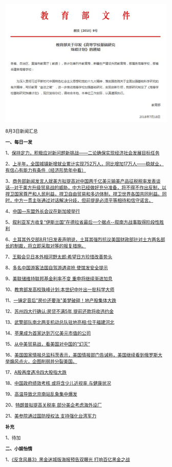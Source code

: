 ![08_01](.\08_03.jpg)

8月3日新闻汇总

**一、每日一发**

1、[保持定力，积极应对新问题新挑战——二论确保实现经济社会发展目标任务](http://paper.people.com.cn/rmrb/html/2018-08/03/nw.D110000renmrb_20180803_1-01.htm)

2、[上半年，全国城镇新增就业累计实现752万人，同比增加17万人——稳就业，有信心有能力有条件（经济形势年中看）](http://paper.people.com.cn/rmrb/html/2018-08/03/nw.D110000renmrb_20180803_2-01.htm)

3、[商务部新闻发言人就美方拟提高对中国两千亿美元输美产品征税税率发表谈话--对于美方升级贸易战的威胁，中方已经做好充分准备，将不得不作出反制，以捍卫国家尊严和人民利益，捍卫自由贸易和多边体制，捍卫世界各国共同利益。同时，中方一贯主张通过对话解决分歧，但前提是必须平等相待和信守诺言。](http://paper.people.com.cn/rmrb/html/2018-08/03/nw.D110000renmrb_20180803_4-02.htm)

4、[中国—东盟外长会议在新加坡举行](http://paper.people.com.cn/rmrb/html/2018-08/03/nw.D110000renmrb_20180803_4-03.htm)

5、[叙利亚军方收复“伊斯兰国”在德拉省最后一个据点--叙南方战事取得阶段性胜利](http://paper.people.com.cn/rmrb/html/2018-08/03/nw.D110000renmrb_20180803_2-21.htm)

6、[土耳其外交部8月1日发表声明说，土耳其强烈抗议美国财政部针对土方两名部长的制裁，将立即采取对等的报复措施。](http://paper.people.com.cn/rmrb/html/2018-08/03/nw.D110000renmrb_20180803_4-21.htm)

7、[王毅会见日本外相河野太郎:希望日方珍惜改善势头](http://news.163.com/18/0803/00/DO8DG3TI0001899N.html)

8、[多名中国游客法国自驾游遇盗抢 使馆发安全提示](http://news.163.com/18/0803/00/DO8CK1TS000187VI.html)

9、[美联储维持联邦基金利率不变 重申将继续渐进加息](http://news.163.com/18/0802/02/DO5V28A60001899O.html)

10、[教育部发高校珠峰计划:本世纪中叶出一批科学大师](http://news.163.com/18/0802/17/DO7JGUP50001875N.html)

11、[一锤定音后"房价还要涨"美梦破碎！地产股集体大跌](http://news.163.com/18/0801/14/DO4MTR710001899N.html)

12、[苏州四大行确认:房贷不满5年 提前还款将收违约金](http://news.163.com/18/0801/13/DO4J9FJL0001899N.html)

13、[武警部队南北两支机动总队驻地亮相:位于福建河北](http://news.163.com/18/0801/17/DO51ML880001875N.html)

14、[苹果成为首家达到万亿美元市值的公司](http://www.ftchinese.com/story/001078786)

15、[从中美贸易战，看美国对中国的“幻灭”](http://www.ftchinese.com/story/001078777)

16、[美国国家情报总监科茨表示，美国情报部门告诫称，美国继续看到俄罗斯大举煽风点火，企图削弱并分裂美国。](http://www.ftchinese.com/story/001078787)

17、[A股再度遇冷四大股指大跌](https://www.zaobao.com.sg/finance/china/story20180803-880326)

18、[中国政府绩效考核 或将含少儿近视率 与健康状况](https://www.zaobao.com.sg/news/china/story20180803-880232)

19、[高温导致北京南站乱象集中爆发](https://www.zaobao.com.sg/news/china/story20180802-879958)

20、[特朗普拟提高关税率 部分美企考虑海外设厂](https://www.zaobao.com.sg/news/world/story20180803-880238)

21、[美参院通过国防授权法 支持强化台湾军力](https://www.zaobao.com.sg/realtime/china/story20180802-880060)



**补充**

1、待加



**二、小娱怡情**

1、[《反贪风暴3》黑金迷城版海报预告双曝光 打响百亿黑金之战](http://movie.67.com/dyhb/2018/08/02/925836.html)